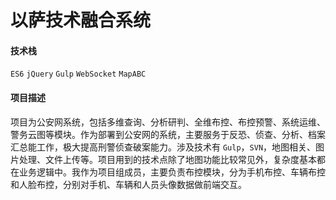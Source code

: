 # 以萨技术融合系统

#### 技术栈

`ES6` `jQuery` `Gulp` `WebSocket` `MapABC`

#### 项目描述

项目为公安网系统，包括多维查询、分析研判、全维布控、布控预警、系统运维、警务云图等模块。作为部署到公安网的系统，主要服务于反恐、侦查、分析、档案汇总能工作，极大提高刑警侦查破案能力。涉及技术有 `Gulp`，`SVN`，地图相关、图片处理、文件上传等。项目用到的技术点除了地图功能比较常见外，复杂度基本都在业务逻辑中。我作为项目组成员，主要负责布控模块，分为手机布控、车辆布控和人脸布控，分别对手机、车辆和人员头像数据做前端交互。

